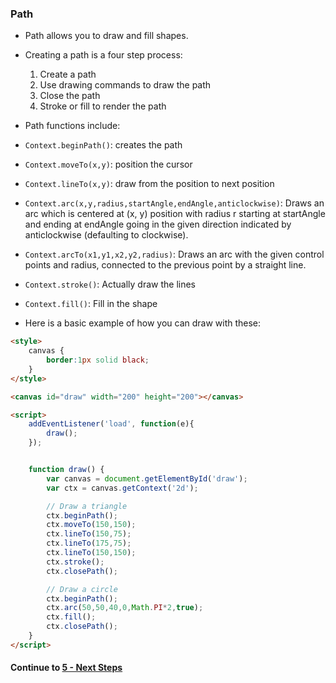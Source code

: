 ### Path
* Path allows you to draw and fill shapes.
  
* Creating a path is a four step process:
  1. Create a path
  2. Use drawing commands to draw the path
  3. Close the path
  4. Stroke or fill to render the path
  
* Path functions include:
  
* `Context.beginPath()`: creates the path
  
* `Context.moveTo(x,y)`: position the cursor
  
* `Context.lineTo(x,y)`: draw from the position to next position
  
* `Context.arc(x,y,radius,startAngle,endAngle,anticlockwise)`: Draws an arc which is centered at (x, y) position with radius r starting at startAngle and ending at endAngle going in the given direction indicated by anticlockwise (defaulting to clockwise).
  
* `Context.arcTo(x1,y1,x2,y2,radius)`: Draws an arc with the given control points and radius, connected to the previous point by a straight line.
  
* `Context.stroke()`: Actually draw the lines
  
* `Context.fill()`: Fill in the shape
  
* Here is a basic example of how you can draw with these:
  
```html
<style>
	canvas {
		border:1px solid black;
	}
</style>

<canvas id="draw" width="200" height="200"></canvas>

<script>
	addEventListener('load', function(e){
		draw();
	});


	function draw() {
		var canvas = document.getElementById('draw');
		var ctx = canvas.getContext('2d');

		// Draw a triangle
		ctx.beginPath();
		ctx.moveTo(150,150);
		ctx.lineTo(150,75);
		ctx.lineTo(175,75);
		ctx.lineTo(150,150);
		ctx.stroke();
		ctx.closePath();

		// Draw a circle
		ctx.beginPath();
		ctx.arc(50,50,40,0,Math.PI*2,true);
		ctx.fill();
		ctx.closePath();
	}
</script>
```
  
#### Continue to [5 - Next Steps](5_NextSteps.md)